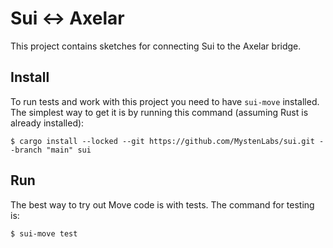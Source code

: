 # Sui <-> Axelar

This project contains sketches for connecting Sui to the Axelar bridge.

## Install

To run tests and work with this project you need to have `sui-move` installed. The simplest way to get it is by running this command (assuming Rust is already installed):
```
$ cargo install --locked --git https://github.com/MystenLabs/sui.git --branch "main" sui
```

## Run

The best way to try out Move code is with tests. The command for testing is:
```
$ sui-move test
```


